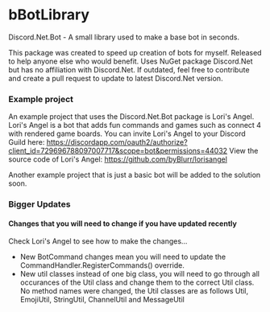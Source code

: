 # bBotLibrary
Discord.Net.Bot - A small library used to make a base bot in seconds.

This package was created to speed up creation of bots for myself. Released to help anyone else who would benefit. Uses NuGet package Discord.Net but has no affiliation with Discord.Net. If outdated, feel free to contribute and create a pull request to update to latest Discord.Net version.

### Example project
An example project that uses the Discord.Net.Bot package is Lori's Angel. Lori's Angel is a bot that adds fun commands and games such as connect 4 with rendered game boards. You can invite Lori's Angel to your Discord Guild here: https://discordapp.com/oauth2/authorize?client_id=729696788097007717&scope=bot&permissions=44032
View the source code of Lori's Angel: https://github.com/byBlurr/lorisangel

Another example project that is just a basic bot will be added to the solution soon.

### Bigger Updates
#### Changes that you will need to change if you have updated recently
Check Lori's Angel to see how to make the changes...
- New BotCommand changes mean you will need to update the CommandHandler.RegisterCommands() override.
- New util classes instead of one big class, you will need to go through all occurances of the Util class and change them to the correct Util class. No method names were changed, the Util classes are as follows Util, EmojiUtil, StringUtil, ChannelUtil and MessageUtil
